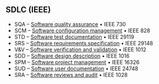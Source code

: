 ## SDLC (IEEE)


- SQA – [Software quality assurance](https://github.com/Pauelbel/Notes/tree/main/QA/SQA.py)            • IEEE 730
- SCM – [Software configuration management](https://github.com/Pauelbel/Notes/tree/main/QA/SCM.py)     • IEEE 828
- STD – [Software test documentation](https://github.com/Pauelbel/Notes/tree/main/QA/STD.py)           • IEEE 29119
- SRS – [Software requirements specification](https://github.com/Pauelbel/Notes/tree/main/QA/SRS.py)   • IEEE 29148
- V&V – [Software verification and validation](https://github.com/Pauelbel/Notes/tree/main/QA/V&V.py)  • IEEE 1012
- SDD – [Software design description](https://github.com/Pauelbel/Notes/tree/main/QA/SDD.py)           • IEEE 1016
- SPM – [Software project management](https://github.com/Pauelbel/Notes/tree/main/QA/SPM.py)           • IEEE 16326
- SUD – [Software user documentation](https://github.com/Pauelbel/Notes/tree/main/QA/SUD.py)           • IEEE 24748
- SRA – [Software reviews and audit](https://github.com/Pauelbel/Notes/tree/main/QA/SRA.py)            • IEEE 1028

